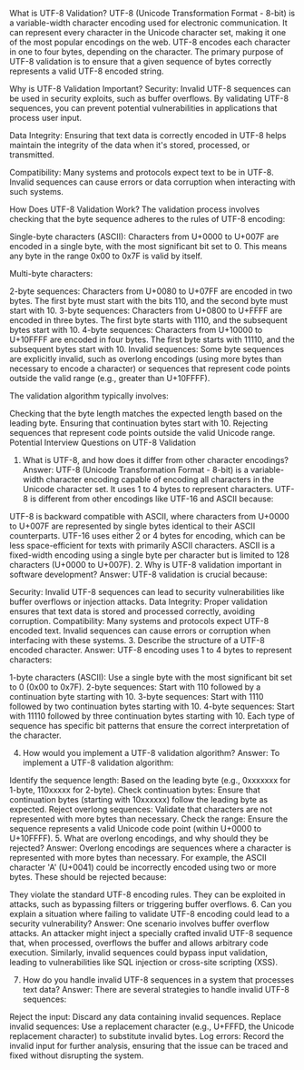 What is UTF-8 Validation?
UTF-8 (Unicode Transformation Format - 8-bit) is a variable-width character encoding used for electronic communication. It can represent every character in the Unicode character set, making it one of the most popular encodings on the web. UTF-8 encodes each character in one to four bytes, depending on the character. The primary purpose of UTF-8 validation is to ensure that a given sequence of bytes correctly represents a valid UTF-8 encoded string.

Why is UTF-8 Validation Important?
Security: Invalid UTF-8 sequences can be used in security exploits, such as buffer overflows. By validating UTF-8 sequences, you can prevent potential vulnerabilities in applications that process user input.

Data Integrity: Ensuring that text data is correctly encoded in UTF-8 helps maintain the integrity of the data when it's stored, processed, or transmitted.

Compatibility: Many systems and protocols expect text to be in UTF-8. Invalid sequences can cause errors or data corruption when interacting with such systems.

How Does UTF-8 Validation Work?
The validation process involves checking that the byte sequence adheres to the rules of UTF-8 encoding:

Single-byte characters (ASCII): Characters from U+0000 to U+007F are encoded in a single byte, with the most significant bit set to 0. This means any byte in the range 0x00 to 0x7F is valid by itself.

Multi-byte characters:

2-byte sequences: Characters from U+0080 to U+07FF are encoded in two bytes. The first byte must start with the bits 110, and the second byte must start with 10.
3-byte sequences: Characters from U+0800 to U+FFFF are encoded in three bytes. The first byte starts with 1110, and the subsequent bytes start with 10.
4-byte sequences: Characters from U+10000 to U+10FFFF are encoded in four bytes. The first byte starts with 11110, and the subsequent bytes start with 10.
Invalid sequences: Some byte sequences are explicitly invalid, such as overlong encodings (using more bytes than necessary to encode a character) or sequences that represent code points outside the valid range (e.g., greater than U+10FFFF).

The validation algorithm typically involves:

Checking that the byte length matches the expected length based on the leading byte.
Ensuring that continuation bytes start with 10.
Rejecting sequences that represent code points outside the valid Unicode range.
Potential Interview Questions on UTF-8 Validation
1. What is UTF-8, and how does it differ from other character encodings?
Answer:
UTF-8 (Unicode Transformation Format - 8-bit) is a variable-width character encoding capable of encoding all characters in the Unicode character set. It uses 1 to 4 bytes to represent characters. UTF-8 is different from other encodings like UTF-16 and ASCII because:

UTF-8 is backward compatible with ASCII, where characters from U+0000 to U+007F are represented by single bytes identical to their ASCII counterparts.
UTF-16 uses either 2 or 4 bytes for encoding, which can be less space-efficient for texts with primarily ASCII characters.
ASCII is a fixed-width encoding using a single byte per character but is limited to 128 characters (U+0000 to U+007F).
2. Why is UTF-8 validation important in software development?
Answer:
UTF-8 validation is crucial because:

Security: Invalid UTF-8 sequences can lead to security vulnerabilities like buffer overflows or injection attacks.
Data Integrity: Proper validation ensures that text data is stored and processed correctly, avoiding corruption.
Compatibility: Many systems and protocols expect UTF-8 encoded text. Invalid sequences can cause errors or corruption when interfacing with these systems.
3. Describe the structure of a UTF-8 encoded character.
Answer:
UTF-8 encoding uses 1 to 4 bytes to represent characters:

1-byte characters (ASCII): Use a single byte with the most significant bit set to 0 (0x00 to 0x7F).
2-byte sequences: Start with 110 followed by a continuation byte starting with 10.
3-byte sequences: Start with 1110 followed by two continuation bytes starting with 10.
4-byte sequences: Start with 11110 followed by three continuation bytes starting with 10.
Each type of sequence has specific bit patterns that ensure the correct interpretation of the character.

4. How would you implement a UTF-8 validation algorithm?
Answer:
To implement a UTF-8 validation algorithm:

Identify the sequence length: Based on the leading byte (e.g., 0xxxxxxx for 1-byte, 110xxxxx for 2-byte).
Check continuation bytes: Ensure that continuation bytes (starting with 10xxxxxx) follow the leading byte as expected.
Reject overlong sequences: Validate that characters are not represented with more bytes than necessary.
Check the range: Ensure the sequence represents a valid Unicode code point (within U+0000 to U+10FFFF).
5. What are overlong encodings, and why should they be rejected?
Answer:
Overlong encodings are sequences where a character is represented with more bytes than necessary. For example, the ASCII character 'A' (U+0041) could be incorrectly encoded using two or more bytes. These should be rejected because:

They violate the standard UTF-8 encoding rules.
They can be exploited in attacks, such as bypassing filters or triggering buffer overflows.
6. Can you explain a situation where failing to validate UTF-8 encoding could lead to a security vulnerability?
Answer:
One scenario involves buffer overflow attacks. An attacker might inject a specially crafted invalid UTF-8 sequence that, when processed, overflows the buffer and allows arbitrary code execution. Similarly, invalid sequences could bypass input validation, leading to vulnerabilities like SQL injection or cross-site scripting (XSS).

7. How do you handle invalid UTF-8 sequences in a system that processes text data?
Answer:
There are several strategies to handle invalid UTF-8 sequences:

Reject the input: Discard any data containing invalid sequences.
Replace invalid sequences: Use a replacement character (e.g., U+FFFD, the Unicode replacement character) to substitute invalid bytes.
Log errors: Record the invalid input for further analysis, ensuring that the issue can be traced and fixed without disrupting the system.

